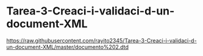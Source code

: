 # Tarea-3-Creaci-i-validaci-d-un-document-XML
https://raw.githubusercontent.com/rayito2345/Tarea-3-Creaci-i-validaci-d-un-document-XML/master/documento%202.dtd
